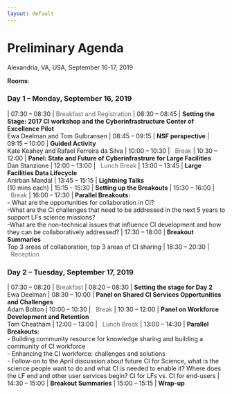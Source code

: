```yaml
---
layout: default
---
```


<style>
table:nth-of-type(1) {
    display:table;
    width:100%;
}
table:nth-of-type(1) td:nth-of-type(1) {
    width:9em;
}
</style>

# Preliminary Agenda

Alexandria, VA, USA, September 16-17, 2019 

**Rooms**:

### Day 1 – Monday, September 16, 2019

| 07:30 – 08:30	| <span style="color: #666">Breakfast and Registration</span>
| 08:30 – 08:45	| **Setting the Stage: 2017 CI workshop and the Cyberinfrastructure Center of Excellence Pilot**<br />Ewa Deelman and Tom Gulbransen
| 08:45 – 09:15	| **NSF perspective**
| 09:15 – 10:00	| **Guided Activity**<br />Kate Keahey and Rafael Ferreira da Silva
| 10:00 – 10:30	| <span style="color: #666"><i class="fas fa-coffee"></i>&nbsp;&nbsp;Break</span>
| 10:30 – 12:00	| **Panel: State and Future of Cyberinfrastrure for Large Facilities**<br />Dan Stanzione 
| 12:00 – 13:00	| <span style="color: #666"><i class="fas fa-utensils"></i>&nbsp;&nbsp;Lunch Break</span>
| 13:00 – 13:45	| **Large Facilities Data Lifecycle**<br />Anirban Mandal
| 13:45 – 15:15	| **Lightning Talks**<br />(10 mins each)
| 15:15 - 15:30	| **Setting up the Breakouts**
| 15:30 – 16:00	| <span style="color: #666"><i class="fas fa-coffee"></i>&nbsp;&nbsp;Break</span>
| 16:00 – 17:30	| **Parallel Breakouts:**<br />- What are the opportunities for collaboration in CI?<br />-What are the CI challenges that need to be addressed in the next 5 years to support LFs science missions?<br />-What are the non-technical issues that influence CI development and how they can be collaboratively addressed?
| 17:30 – 18:00	| **Breakout Summaries**<br />Top 3 areas of collaboration, top 3 areas of CI sharing
| 18:30 – 20:30	| <span style="color: #666"><i class="fas fa-wine-glass-alt"></i>&nbsp;&nbsp;Reception</span>

### Day 2 – Tuesday, September 17, 2019

| 07:30 – 08:20	| <span style="color: #666">Breakfast</span>
| 08:20 – 08:30 | **Setting the stage for Day 2**<br />Ewa Deelman
| 08:30 – 10:00 | **Panel on Shared CI Services Opportunities and Challenges**<br />Adam Bolton
| 10:00 – 10:30 | <span style="color: #666"><i class="fas fa-coffee"></i>&nbsp;&nbsp;Break</span>
| 10:30 – 12:00	| **Panel on Workforce Development and Retention**<br />Tom Cheatham
| 12:00 – 13:00 | <span style="color: #666"><i class="fas fa-utensils"></i>&nbsp;&nbsp;Lunch Break</span>
| 13:00 – 14:30 | **Parallel Breakouts:**<br />- Building community resource for knowledge sharing and building a community of CI workforce<br />- Enhancing the CI workforce: challenges and solutions<br />- Follow-on to the April discussion about future CI for Science, what is the science people want to do and what CI is needed to enable it? Where does the LF end and other user services begin?  CI for LFs vs. CI for end-users
| 14:30 – 15:00	| **Breakout Summaries**
| 15:00 – 15:15	| **Wrap-up**

